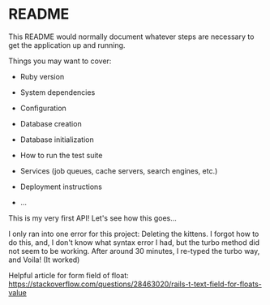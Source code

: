 # README

This README would normally document whatever steps are necessary to get the
application up and running.

Things you may want to cover:

* Ruby version

* System dependencies

* Configuration

* Database creation

* Database initialization

* How to run the test suite

* Services (job queues, cache servers, search engines, etc.)

* Deployment instructions

* ...

This is my very first API! Let's see how this goes...

I only ran into one error for this project: Deleting the kittens. I forgot how to do this, and, I don't know what syntax error I had, but the turbo method did not seem to be working. After around 30 minutes, I re-typed the turbo way, and Voila! (It worked)

Helpful article for form field of float:
https://stackoverflow.com/questions/28463020/rails-t-text-field-for-floats-value

